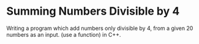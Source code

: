 # Summing Numbers Divisible by 4
Writing a program which add numbers only divisible by 4, from a given 20 numbers as an input. (use a function) in C++.
